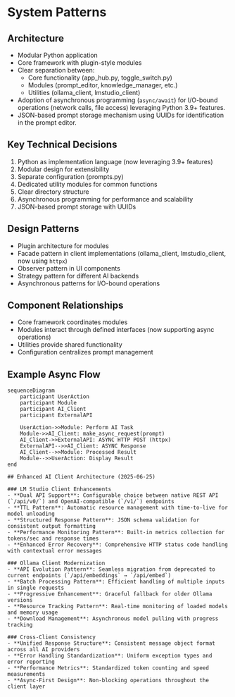 # System Patterns

## Architecture
- Modular Python application
- Core framework with plugin-style modules
- Clear separation between:
  - Core functionality (app_hub.py, toggle_switch.py)
  - Modules (prompt_editor, knowledge_manager, etc.)
  - Utilities (ollama_client, lmstudio_client)
- Adoption of asynchronous programming (`async/await`) for I/O-bound operations (network calls, file access) leveraging Python 3.9+ features.
- JSON-based prompt storage mechanism using UUIDs for identification in the prompt editor.

## Key Technical Decisions
1. Python as implementation language (now leveraging 3.9+ features)
2. Modular design for extensibility
3. Separate configuration (prompts.py)
4. Dedicated utility modules for common functions
5. Clear directory structure
6. Asynchronous programming for performance and scalability
7. JSON-based prompt storage with UUIDs

## Design Patterns
- Plugin architecture for modules
- Facade pattern in client implementations (ollama_client, lmstudio_client, now using `httpx`)
- Observer pattern in UI components
- Strategy pattern for different AI backends
- Asynchronous patterns for I/O-bound operations

## Component Relationships
- Core framework coordinates modules
- Modules interact through defined interfaces (now supporting async operations)
- Utilities provide shared functionality
- Configuration centralizes prompt management

## Example Async Flow

```mermaid
sequenceDiagram
    participant UserAction
    participant Module
    participant AI_Client
    participant ExternalAPI

    UserAction->>Module: Perform AI Task
    Module->>AI_Client: make_async_request(prompt)
    AI_Client->>ExternalAPI: ASYNC HTTP POST (httpx)
    ExternalAPI-->>AI_Client: ASYNC Response
    AI_Client-->>Module: Processed Result
    Module-->>UserAction: Display Result
end

## Enhanced AI Client Architecture (2025-06-25)

### LM Studio Client Enhancements
- **Dual API Support**: Configurable choice between native REST API (`/api/v0/`) and OpenAI-compatible (`/v1/`) endpoints
- **TTL Pattern**: Automatic resource management with time-to-live for model unloading
- **Structured Response Pattern**: JSON schema validation for consistent output formatting
- **Performance Monitoring Pattern**: Built-in metrics collection for tokens/sec and response times
- **Enhanced Error Recovery**: Comprehensive HTTP status code handling with contextual error messages

### Ollama Client Modernization
- **API Evolution Pattern**: Seamless migration from deprecated to current endpoints (`/api/embeddings` → `/api/embed`)
- **Batch Processing Pattern**: Efficient handling of multiple inputs in single requests
- **Progressive Enhancement**: Graceful fallback for older Ollama versions
- **Resource Tracking Pattern**: Real-time monitoring of loaded models and memory usage
- **Download Management**: Asynchronous model pulling with progress tracking

### Cross-Client Consistency
- **Unified Response Structure**: Consistent message object format across all AI providers
- **Error Handling Standardization**: Uniform exception types and error reporting
- **Performance Metrics**: Standardized token counting and speed measurements
- **Async-First Design**: Non-blocking operations throughout the client layer
